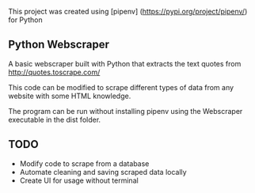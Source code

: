 This project was created using [pipenv] (https://pypi.org/project/pipenv/) for Python

## Python Webscraper

A basic webscraper built with Python that extracts the text quotes from http://quotes.toscrape.com/

This code can be modified to scrape different types of data from any website with some HTML knowledge.

The program can be run without installing pipenv using the Webscraper executable in the dist folder.

## TODO

- Modify code to scrape from a database
- Automate cleaning and saving scraped data locally
- Create UI for usage without terminal
